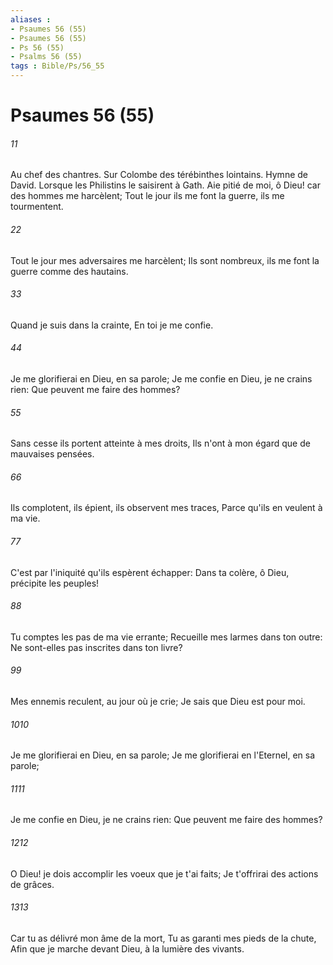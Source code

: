 ```yaml
---
aliases : 
- Psaumes 56 (55)
- Psaumes 56 (55)
- Ps 56 (55)
- Psalms 56 (55)
tags : Bible/Ps/56_55
---
```


# Psaumes 56 (55)

###### 11
Au chef des chantres. Sur Colombe des térébinthes lointains. Hymne de David. Lorsque les Philistins le saisirent à Gath. Aie pitié de moi, ô Dieu! car des hommes me harcèlent; Tout le jour ils me font la guerre, ils me tourmentent.
###### 22
Tout le jour mes adversaires me harcèlent; Ils sont nombreux, ils me font la guerre comme des hautains.
###### 33
Quand je suis dans la crainte, En toi je me confie.
###### 44
Je me glorifierai en Dieu, en sa parole; Je me confie en Dieu, je ne crains rien: Que peuvent me faire des hommes?
###### 55
Sans cesse ils portent atteinte à mes droits, Ils n'ont à mon égard que de mauvaises pensées.
###### 66
Ils complotent, ils épient, ils observent mes traces, Parce qu'ils en veulent à ma vie.
###### 77
C'est par l'iniquité qu'ils espèrent échapper: Dans ta colère, ô Dieu, précipite les peuples!
###### 88
Tu comptes les pas de ma vie errante; Recueille mes larmes dans ton outre: Ne sont-elles pas inscrites dans ton livre?
###### 99
Mes ennemis reculent, au jour où je crie; Je sais que Dieu est pour moi.
###### 1010
Je me glorifierai en Dieu, en sa parole; Je me glorifierai en l'Eternel, en sa parole;
###### 1111
Je me confie en Dieu, je ne crains rien: Que peuvent me faire des hommes?
###### 1212
O Dieu! je dois accomplir les voeux que je t'ai faits; Je t'offrirai des actions de grâces.
###### 1313
Car tu as délivré mon âme de la mort, Tu as garanti mes pieds de la chute, Afin que je marche devant Dieu, à la lumière des vivants.
